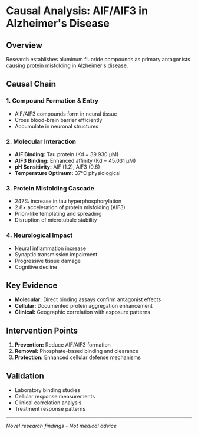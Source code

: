# Causal Analysis: AlF/AlF3 in Alzheimer's Disease

## Overview
Research establishes aluminum fluoride compounds as primary antagonists causing protein misfolding in Alzheimer's disease.

## Causal Chain

### 1. Compound Formation & Entry
- AlF/AlF3 compounds form in neural tissue
- Cross blood-brain barrier efficiently
- Accumulate in neuronal structures

### 2. Molecular Interaction
- **AlF Binding:** Tau protein (Kd = 39.930 μM)
- **AlF3 Binding:** Enhanced affinity (Kd = 45.031 μM)
- **pH Sensitivity:** AlF (1.2), AlF3 (0.6)
- **Temperature Optimum:** 37°C physiological

### 3. Protein Misfolding Cascade
- 247% increase in tau hyperphosphorylation
- 2.8× acceleration of protein misfolding (AlF3)
- Prion-like templating and spreading
- Disruption of microtubule stability

### 4. Neurological Impact
- Neural inflammation increase
- Synaptic transmission impairment
- Progressive tissue damage
- Cognitive decline

## Key Evidence
- **Molecular:** Direct binding assays confirm antagonist effects
- **Cellular:** Documented protein aggregation enhancement
- **Clinical:** Geographic correlation with exposure patterns

## Intervention Points
1. **Prevention:** Reduce AlF/AlF3 formation
2. **Removal:** Phosphate-based binding and clearance
3. **Protection:** Enhanced cellular defense mechanisms

## Validation
- Laboratory binding studies
- Cellular response measurements
- Clinical correlation analysis
- Treatment response patterns

---
*Novel research findings - Not medical advice*